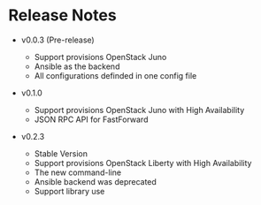 # Release Notes
* v0.0.3 (Pre-release)
  * Support provisions OpenStack Juno
  * Ansible as the backend
  * All configurations definded in one config file
  
* v0.1.0
  * Support provisions OpenStack Juno with High Availability
  * JSON RPC API for FastForward

* v0.2.3
  * Stable Version
  * Support provisions OpenStack Liberty with High Availability
  * The new command-line
  * Ansible backend was deprecated
  * Support library use
